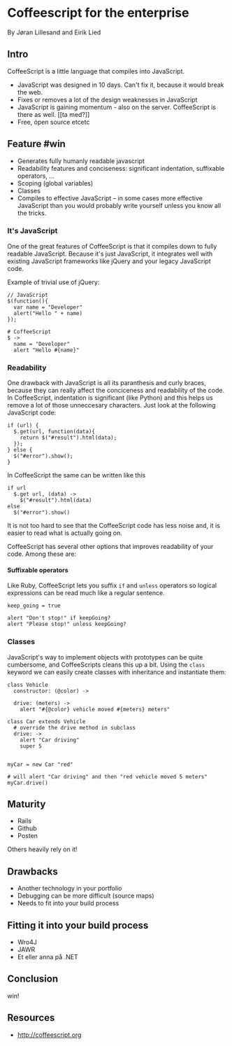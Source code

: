 # Coffeescript for the enterprise
By Jøran Lillesand and Eirik Lied

## Intro
CoffeeScript is a little language that compiles into JavaScript.

  - JavaScript was designed in 10 days. Can't fix it, because it would break the web.
  - Fixes or removes a lot of the design weaknesses in JavaScript
  - JavaScript is gaining momentum - also on the server. CoffeeScript is there as well. [[ta med?]]
  - Free, ópen source etcetc

## Feature #win
  - Generates fully humanly readable javascript
  - Readability features and conciseness: significant indentation, suffixable operators, ...
  - Scoping (global variables)
  - Classes
  - Compiles to effective JavaScript – in some cases more effective JavaScript than you would probably write yourself unless you know all the tricks.


### It's JavaScript

One of the great features of CoffeeScript is that it compiles down to fully readable JavaScript. Because it's just JavaScript, it integrates well with existing JavaScript frameworks like jQuery and your legacy JavaScript code.

Example of trivial use of jQuery:
    
    // JavaScript
    $(function(){
      var name = "Developer"
      alert("Hello " + name)
    });

    # CoffeeScript
    $ ->
      name = "Developer"
      alert "Hello #{name}"


### Readability 

One drawback with JavaScript is all its paranthesis and curly braces, because they can really affect the conciceness and readability of the code. In CoffeeScript, indentation is significant (like Python) and this helps us remove a lot of those unneccesary characters. Just look at the following JavaScript code:

    if (url) {
      $.get(url, function(data){
        return $("#result").html(data);
      });
    } else {
      $("#error").show();
    }

In CoffeeScript the same can be written like this
  
    if url
      $.get url, (data) ->
        $("#result").html(data)
    else
      $("#error").show()

It is not too hard to see that the CoffeeScript code has less noise and, it is easier to read what is actually going on.

CoffeeScript has several other options that improves readability of your code. Among these are:

#### Suffixable operators

Like Ruby, CoffeeScript lets you suffix `if` and `unless` operators so logical expressions can be read much like a regular sentence.

    keep_going = true

    alert "Don't stop!" if keepGoing?
    alert "Please stop!" unless keepGoing?

### Classes

JavaScript's way to implement objects with prototypes can be quite cumbersome, and CoffeeScripts cleans this up a bit. Using the `class` keyword we can easily create classes with inheritance and instantiate them:

    class Vehicle
      constructor: (@color) ->

      drive: (meters) ->
        alert "#{@color} vehicle moved #{meters} meters"

    class Car extends Vehicle
      # override the drive method in subclass
      drive: ->
        alert "Car driving"
        super 5

    
    myCar = new Car "red"
    
    # will alert "Car driving" and then "red vehicle moved 5 meters"
    myCar.drive()




## Maturity
  - Rails
  - Github
  - Posten

Others heavily rely on it!

## Drawbacks
  - Another technology in your portfolio
  - Debugging can be more difficult (source maps)
  - Needs to fit into your build process

## Fitting it into your build process
  - Wro4J
  - JAWR
  - Et eller anna på .NET

## Conclusion
win!

## Resources
  - http://coffeescript.org
